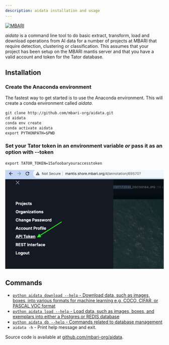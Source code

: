 ```yaml
---
description: aidata installation and usage
---
```

[![MBARI](https://www.mbari.org/wp-content/uploads/2014/11/logo-mbari-3b.png)](http://www.mbari.org) 
 
*aidata* is a command line tool to do basic extract, transform, load and download operations from
AI data for a number of projects at MBARI that require detection, clustering or classification.
This assumes that your project has been setup on the MBARI mantis server and that you have a valid
account and token for the Tator database.
 

## Installation 

### Create the Anaconda environment

The fastest way to get started is to use the Anaconda environment.  This will create a conda environment called *aidata*.
```shell
git clone http://github.com/mbari-org/aidata.git
cd aidata
conda env create 
conda activate aidata
export PYTHONPATH=$PWD
```

### Set your Tator token in an environment variable *or* pass it as an option with --token

```
export TATOR_TOKEN=15afoobaryouraccesstoken
```

![ Image link ](./imgs/apitoken.png)


## Commands

* [`python aidata download --help` -  Download data, such as images, boxes, into various formats for machine learning e,g, COCO, CIFAR, or PASCAL VOC format](commands/download.md)
* [`python aidata load --help` -  Load data, such as images, boxes, and exemplars into either a Postgres or REDIS database](commands/load.md)
* [`python aidata db --help` -  Commands related to database management](commands/db.md)
* `aidata -h` - Print help message and exit.
 
Source code is available at [github.com/mbari-org/aidata](https://github.com/mbari-org/aidata/). 
